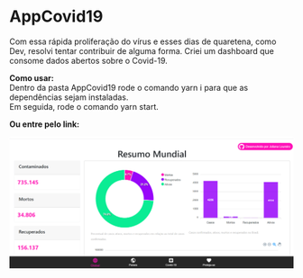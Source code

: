# AppCovid19

<span>Com essa rápida proliferação do vírus e esses dias de quaretena, como Dev, resolvi tentar contribuir de alguma forma.
Criei um dashboard que consome dados abertos sobre o Covid-19.</span>

<b>Como usar:</b>
<br/>
Dentro da pasta AppCovid19 rode o comando yarn i para que as dependências sejam instaladas.
<br/>
Em seguida, rode o comando yarn start.

<b>Ou entre pelo link: </b> <a href="https://app-covid19.jullyloureiro.now.sh/" ></a>


<img src="./src/images/printAppCovid.PNG" />